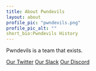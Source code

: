 ```yaml
---
title: About Pwndevils
layout: about
profile_pic: "pwndevils.png"
profile_pic_alt: ""
short_bio:Pwndevils History
---
```

 Pwndevils is a team that exists.

[Our Twitter](https://www.google.com) 
[Our Slack](https://www.google.com)
[Our Discord](https://www.google.com)
